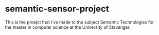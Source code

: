 semantic-sensor-project
=======================

This is the proejct that i've made to the subject Semantic Technologies for the master in computer science at the University of Stavanger.